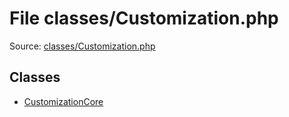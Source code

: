 File classes/Customization.php
=========

Source: [classes/Customization.php](https://github.com/PrestaShop/PrestaShop/blob/1.6.0.8/classes/Customization.php)


Classes
-------

* [CustomizationCore](class.CustomizationCore.md)

